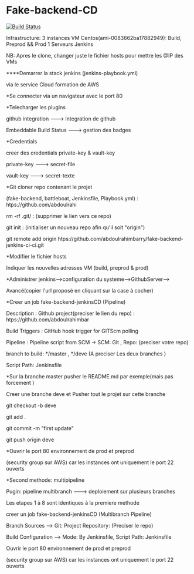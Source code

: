 # Fake-backend-CD

[![Build Status](http://54.174.120.12/buildStatus/icon?job=fake-backend-jenkins_ci_cd-complet)](http://54.174.120.12/job/fake-backend-jenkins_ci_cd-complet/)

Infrastructure: 3 instances VM Centos(ami-0083662ba17882949): Build, Preprod && Prod
1 Serveurs Jenkins

NB: Apres le clone, changer juste le fichier hosts pour mettre les @IP des VMs

****Demarrer la stack jenkins (jenkins-playbook.yml)

via le service Cloud formation de AWS

*Se connecter via un navigateur avec le port 80

*Telecharger les plugins

github integration ---> integration de github

Embeddable Build Status ---> gestion des badges

*Credentials

creer des credentials private-key & vault-key

private-key ---> secret-file

vault-key ---> secret-texte

*Git cloner repo contenant le projet

(fake-backend, battleboat, Jenkinsfile, Playbook.yml) : htps://github.com/abdoulrahi

rm -rf .git/ : (supprimer le lien vers ce repo)

git init : (initialiser un nouveau repo afin qu'il soit "origin")

git remote add origin htps://github.com/abdoulrahimbarry/fake-backend-jenkins-ci-ci.git

*Modifier le fichier hosts

Indiquer les nouvelles adresses VM (build, preprod & prod)

*Administrer jenkins-->configuration du systeme-->GithubServer-->

Avancé(copier l'url proposé en cliquant sur la case à cocher)

*Creer un job fake-backend-jenkinsCD (Pipeline)

Description : Github project(preciser le lien du repo) : htps://github.com/abdoulrahimbar

Build Triggers : GitHub hook trigger for GITScm polling

Pipeline : Pipeline script from SCM -> SCM: Git , Repo: (preciser votre repo)

branch to build: */master , */deve (A preciser Les deux branches )

Script Path: Jenkinsfile

*Sur la branche master pusher le README.md par exemple(mais pas forcement )

Creer une branche deve et Pusher tout le projet sur cette branche

git checkout -b deve

git add .

git commit -m "first update"

git push origin deve

*Ouvrir le port 80 environnement de prod et preprod

(security group sur AWS) car les instances ont uniquement le port 22 ouverts

*Second methode: multipipeline

Pugin: pipeline multibranch ---> deploiement sur plusieurs branches

Les etapes  1 à 8 sont identiques à la premiere methode

creer un job fake-backend-jenkinsCD (Multibranch Pipeline)

Branch Sources --> Git: Project Repository: (Preciser le repo)

Build Configuration --> Mode: By Jenkinsfile, Script Path: Jenkinsfile

Ouvrir le port 80 environnement de prod et preprod

(security group sur AWS) car les instances ont uniquement le port 22 ouverts
